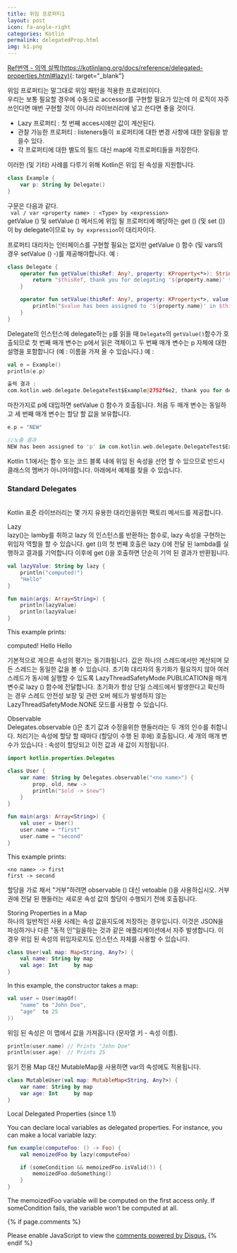 ```yaml
---
title: 위임 프로퍼티1
layout: post
icon: fa-angle-right
categories: Kotlin
permalink: delegatedProp.html
img: k1.png
---
```


[Ref번역 - 의역 살짝(https://kotlinlang.org/docs/reference/delegated-properties.html#lazy)](https://kotlinlang.org/docs/reference/delegated-properties.html#lazy){: target="_blank"}

위임 프로퍼티는 말그대로 위임 패턴을 적용한 프로퍼티이다.
<br>우리는 보통 필요할 경우에 수동으로 accessor를 구현할 필요가 있는데 이 로직이 자주 쓰인다면 매번 구현할 것이 아니라 라이브러리에 넣고
쓴다면 좋을 것이다.

- Lazy 프로퍼티 : 첫 번째 acces시에만 값이 계산된다.
- 관찰 가능한 프로퍼티 : listeners들이 ㅍ로퍼티에 대한 변경 사항에 대한 알림을 받을수 있다.
- 각 프로퍼티에 대한 별도의 필드 대신 map에 각프로퍼티들을 저장한다.

이러한 (및 기타) 사례를 다루기 위해 Kotlin은 위임 된 속성을 지원합니다.
```Kotlin
class Example {
    var p: String by Delegate()
}
```
구문은 다음과 같다.
<br>` val / var <property name> : <Type> by <expression>`
<br> getValue () 및 setValue () 메서드에 위임 될 프로퍼티에 해당하는 get () (및 set ())이 by delegate이므로
`by by expression`이 대리자이다.

프로퍼티 대리자는 인터페이스를 구현할 필요는 없지만 getValue () 함수 (및 vars의 경우 setValue () -)를 제공해야합니다. 예 :

```Kotlin
class Delegate {
    operator fun getValue(thisRef: Any?, property: KProperty<*>): String {
        return "$thisRef, thank you for delegating '${property.name}' to me!"
    }

    operator fun setValue(thisRef: Any?, property: KProperty<*>, value: String) {
        println("$value has been assigned to '${property.name}' in $thisRef.")
    }
}
```

Delegate의 인스턴스에 delegate하는 <code>p</code>를 읽을 때 <code>Delegate</code>의 <code>getValue()</code>함수가 호출되므로
첫 번째 매개 변수는 p에서 읽은 객체이고 두 번째 매개 변수는 p 자체에 대한 설명을 포함합니다 (예 : 이름을 가져 올 수 있습니다.) 예 :
```Kotlin
val e = Example()
println(e.p)

출력 결과 :
com.kotlin.web.delegate.DelegateTest$Example@2752f6e2, thank you for delegating 'p' to me!
```
마찬가지로 p에 대입하면 setValue () 함수가 호출됩니다. 처음 두 매개 변수는 동일하고 세 번째 매개 변수는 할당 할 값을 보유합니다.

```Kotlin
e.p = "NEW"

//노출 결과
NEW has been assigned to 'p' in com.kotlin.web.delegate.DelegateTest$Example@2752f6e2.
```

Kotlin 1.1에서는 함수 또는 코드 블록 내에 위임 된 속성을 선언 할 수 있으므로 반드시 클래스의 멤버가 아니어야합니다. 아래에서 예제를 찾을 수 있습니다.

### Standard Delegates
<br>Kotlin 표준 라이브러리는 몇 가지 유용한 대리인을위한 팩토리 메서드를 제공합니다.

Lazy
<br>lazy()는 lamby를 취하고 lazy <T>의 인스턴스를 반환하는 함수로, lazy 속성을 구현하는 위임자 역할을 할 수 있습니다. get ()의 첫 번째 호출은 lazy ()에 전달 된 lambda를 실행하고 결과를 기억합니다 이후에 get ()을 호출하면 단순히 기억 된 결과가 반환됩니다.
```Kotlin
val lazyValue: String by lazy {
    println("computed!")
    "Hello"
}

fun main(args: Array<String>) {
    println(lazyValue)
    println(lazyValue)
}
```
This example prints:

computed!
Hello
Hello

기본적으로 게으른 속성의 평가는 동기화됩니다. 값은 하나의 스레드에서만 계산되며 모든 스레드는 동일한 값을 볼 수 있습니다. 초기화 대리자의 동기화가 필요하지 않아 여러 스레드가 동시에 실행할 수 있도록 LazyThreadSafetyMode.PUBLICATION을 매개 변수로 lazy () 함수에 전달합니다. 초기화가 항상 단일 스레드에서 발생한다고 확신하는 경우 스레드 안전성 보장 및 관련 오버 헤드가 발생하지 않는 LazyThreadSafetyMode.NONE 모드를 사용할 수 있습니다.


Observable
<br>Delegates.observable ()은 초기 값과 수정을위한 핸들러라는 두 개의 인수를 취합니다. 처리기는 속성에 할당 할 때마다 (할당이 수행 된 후에) 호출됩니다. 세 개의 매개 변수가 있습니다 : 속성이 할당되고 이전 값과 새 값이 지정됩니다.
```Kotlin
import kotlin.properties.Delegates

class User {
    var name: String by Delegates.observable("<no name>") {
        prop, old, new ->
        println("$old -> $new")
    }
}

fun main(args: Array<String>) {
    val user = User()
    user.name = "first"
    user.name = "second"
}
```
This example prints:

```
<no name> -> first
first -> second
```

할당을 가로 채서 "거부"하려면 observable () 대신 vetoable ()을 사용하십시오. 거부권에 전달 된 핸들러는 새로운 속성 값의 할당이 수행되기 전에 호출됩니다.

Storing Properties in a Map
<br>하나의 일반적인 사용 사례는 속성 값을지도에 저장하는 경우입니다. 이것은 JSON을 파싱하거나 다른 "동적 인"일을하는 것과 같은 애플리케이션에서 자주 발생합니다. 이 경우 위임 된 속성의 위임자로지도 인스턴스 자체를 사용할 수 있습니다.


```Kotlin
class User(val map: Map<String, Any?>) {
    val name: String by map
    val age: Int     by map
}
```

In this example, the constructor takes a map:
```Kotlin
val user = User(mapOf(
    "name" to "John Doe",
    "age"  to 25
))
```
위임 된 속성은 이 맵에서 값을 가져옵니다 (문자열 키 - 속성 이름).
```Kotlin
println(user.name) // Prints "John Doe"
println(user.age)  // Prints 25
```

읽기 전용 Map 대신 MutableMap을 사용하면 var의 속성에도 적용됩니다.
```Kotlin
class MutableUser(val map: MutableMap<String, Any?>) {
    var name: String by map
    var age: Int     by map
}
```

Local Delegated Properties (since 1.1)

You can declare local variables as delegated properties. For instance, you can make a local variable lazy:
```Kotlin
fun example(computeFoo: () -> Foo) {
    val memoizedFoo by lazy(computeFoo)

    if (someCondition && memoizedFoo.isValid()) {
        memoizedFoo.doSomething()
    }
}
```
The memoizedFoo variable will be computed on the first access only. If someCondition fails, the variable won't be computed at all.


{% if page.comments %}

<div id="disqus_thread"></div>
<script>
  /**
  *  RECOMMENDED CONFIGURATION VARIABLES: EDIT AND UNCOMMENT THE SECTION BELOW TO INSERT DYNAMIC VALUES FROM YOUR PLATFORM OR CMS.
  *  LEARN WHY DEFINING THESE VARIABLES IS IMPORTANT: https://disqus.com/admin/universalcode/#configuration-variables*/
  /*
  var disqus_config = function () {
  this.page.url = PAGE_URL;  // Replace PAGE_URL with your page's canonical URL variable
  this.page.identifier = PAGE_IDENTIFIER; // Replace PAGE_IDENTIFIER with your page's unique identifier variable
  };
  */
  (function() { // DON'T EDIT BELOW THIS LINE
  var d = document, s = d.createElement('script');
  s.src = 'https://juhee-studynote.disqus.com/embed.js';
  s.setAttribute('data-timestamp', +new Date());
  (d.head || d.body).appendChild(s);
  })();
</script>
<noscript>Please enable JavaScript to view the <a href="https://disqus.com/?ref_noscript">comments powered by Disqus.</a></noscript>
{% endif %}
